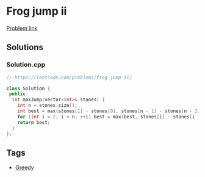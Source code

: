 # Frog jump ii

[Problem link](https://leetcode.com/problems/frog-jump-ii/)

## Solutions


### Solution.cpp
```cpp
// https://leetcode.com/problems/frog-jump-ii/

class Solution {
 public:
  int maxJump(vector<int>& stones) {
    int n = stones.size();
    int best = max(stones[1] - stones[0], stones[n - 1] - stones[n - 2]);
    for (int i = 2; i < n; ++i) best = max(best, stones[i] - stones[i - 2]);
    return best;
  }
};
```
## Tags

* [Greedy](/Collections/greedy.md#greedy)
